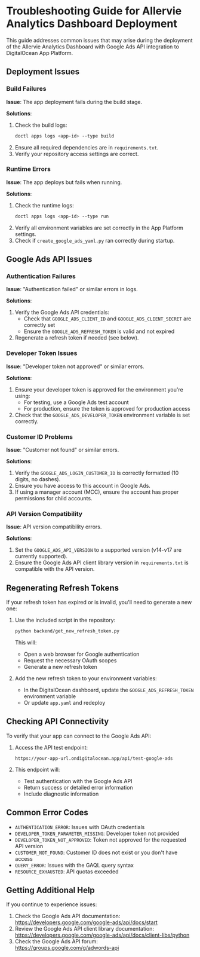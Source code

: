 # Troubleshooting Guide for Allervie Analytics Dashboard Deployment

This guide addresses common issues that may arise during the deployment of the Allervie Analytics Dashboard with Google Ads API integration to DigitalOcean App Platform.

## Deployment Issues

### Build Failures

**Issue**: The app deployment fails during the build stage.

**Solutions**:
1. Check the build logs:
   ```bash
   doctl apps logs <app-id> --type build
   ```
2. Ensure all required dependencies are in `requirements.txt`.
3. Verify your repository access settings are correct.

### Runtime Errors

**Issue**: The app deploys but fails when running.

**Solutions**:
1. Check the runtime logs:
   ```bash
   doctl apps logs <app-id> --type run
   ```
2. Verify all environment variables are set correctly in the App Platform settings.
3. Check if `create_google_ads_yaml.py` ran correctly during startup.

## Google Ads API Issues

### Authentication Failures

**Issue**: "Authentication failed" or similar errors in logs.

**Solutions**:
1. Verify the Google Ads API credentials:
   - Check that `GOOGLE_ADS_CLIENT_ID` and `GOOGLE_ADS_CLIENT_SECRET` are correctly set
   - Ensure the `GOOGLE_ADS_REFRESH_TOKEN` is valid and not expired
2. Regenerate a refresh token if needed (see below).

### Developer Token Issues

**Issue**: "Developer token not approved" or similar errors.

**Solutions**:
1. Ensure your developer token is approved for the environment you're using:
   - For testing, use a Google Ads test account
   - For production, ensure the token is approved for production access
2. Check that the `GOOGLE_ADS_DEVELOPER_TOKEN` environment variable is set correctly.

### Customer ID Problems

**Issue**: "Customer not found" or similar errors.

**Solutions**:
1. Verify the `GOOGLE_ADS_LOGIN_CUSTOMER_ID` is correctly formatted (10 digits, no dashes).
2. Ensure you have access to this account in Google Ads.
3. If using a manager account (MCC), ensure the account has proper permissions for child accounts.

### API Version Compatibility

**Issue**: API version compatibility errors.

**Solutions**:
1. Set the `GOOGLE_ADS_API_VERSION` to a supported version (v14-v17 are currently supported).
2. Ensure the Google Ads API client library version in `requirements.txt` is compatible with the API version.

## Regenerating Refresh Tokens

If your refresh token has expired or is invalid, you'll need to generate a new one:

1. Use the included script in the repository:
   ```bash
   python backend/get_new_refresh_token.py
   ```
   This will:
   - Open a web browser for Google authentication
   - Request the necessary OAuth scopes
   - Generate a new refresh token

2. Add the new refresh token to your environment variables:
   - In the DigitalOcean dashboard, update the `GOOGLE_ADS_REFRESH_TOKEN` environment variable
   - Or update `app.yaml` and redeploy

## Checking API Connectivity

To verify that your app can connect to the Google Ads API:

1. Access the API test endpoint:
   ```
   https://your-app-url.ondigitalocean.app/api/test-google-ads
   ```

2. This endpoint will:
   - Test authentication with the Google Ads API
   - Return success or detailed error information
   - Include diagnostic information

## Common Error Codes

- `AUTHENTICATION_ERROR`: Issues with OAuth credentials
- `DEVELOPER_TOKEN_PARAMETER_MISSING`: Developer token not provided
- `DEVELOPER_TOKEN_NOT_APPROVED`: Token not approved for the requested API version
- `CUSTOMER_NOT_FOUND`: Customer ID does not exist or you don't have access
- `QUERY_ERROR`: Issues with the GAQL query syntax
- `RESOURCE_EXHAUSTED`: API quotas exceeded

## Getting Additional Help

If you continue to experience issues:

1. Check the Google Ads API documentation: https://developers.google.com/google-ads/api/docs/start
2. Review the Google Ads API client library documentation: https://developers.google.com/google-ads/api/docs/client-libs/python
3. Check the Google Ads API forum: https://groups.google.com/g/adwords-api